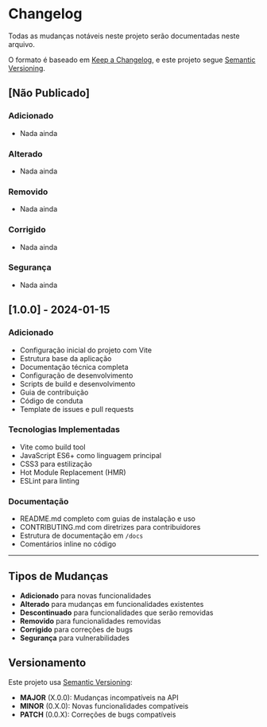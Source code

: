 # Changelog

Todas as mudanças notáveis neste projeto serão documentadas neste arquivo.

O formato é baseado em [Keep a Changelog](https://keepachangelog.com/pt-BR/1.0.0/),
e este projeto segue [Semantic Versioning](https://semver.org/lang/pt-BR/).

## [Não Publicado]

### Adicionado
- Nada ainda

### Alterado
- Nada ainda

### Removido
- Nada ainda

### Corrigido
- Nada ainda

### Segurança
- Nada ainda

## [1.0.0] - 2024-01-15

### Adicionado
- Configuração inicial do projeto com Vite
- Estrutura base da aplicação
- Documentação técnica completa
- Configuração de desenvolvimento
- Scripts de build e desenvolvimento
- Guia de contribuição
- Código de conduta
- Template de issues e pull requests

### Tecnologias Implementadas
- Vite como build tool
- JavaScript ES6+ como linguagem principal
- CSS3 para estilização
- Hot Module Replacement (HMR)
- ESLint para linting

### Documentação
- README.md completo com guias de instalação e uso
- CONTRIBUTING.md com diretrizes para contribuidores
- Estrutura de documentação em `/docs`
- Comentários inline no código

---

## Tipos de Mudanças

- **Adicionado** para novas funcionalidades
- **Alterado** para mudanças em funcionalidades existentes
- **Descontinuado** para funcionalidades que serão removidas
- **Removido** para funcionalidades removidas
- **Corrigido** para correções de bugs
- **Segurança** para vulnerabilidades

## Versionamento

Este projeto usa [Semantic Versioning](https://semver.org/lang/pt-BR/):

- **MAJOR** (X.0.0): Mudanças incompatíveis na API
- **MINOR** (0.X.0): Novas funcionalidades compatíveis
- **PATCH** (0.0.X): Correções de bugs compatíveis